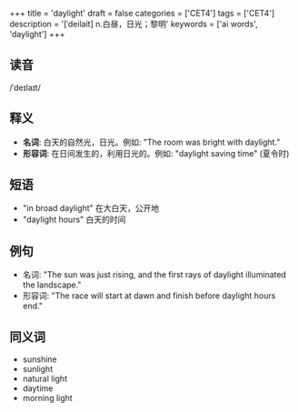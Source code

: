 +++
title = 'daylight'
draft = false
categories = ['CET4']
tags = ['CET4']
description = '[ˈdeilait] n.白昼，日光；黎明'
keywords = ['ai words', 'daylight']
+++

## 读音
/ˈdeɪlaɪt/

## 释义
- **名词**: 白天的自然光，日光。例如: "The room was bright with daylight."
- **形容词**: 在日间发生的，利用日光的。例如: "daylight saving time" (夏令时)

## 短语
- "in broad daylight" 在大白天，公开地
- "daylight hours" 白天的时间

## 例句
- 名词: "The sun was just rising, and the first rays of daylight illuminated the landscape."
- 形容词: "The race will start at dawn and finish before daylight hours end."

## 同义词
- sunshine
- sunlight
- natural light
- daytime
- morning light
